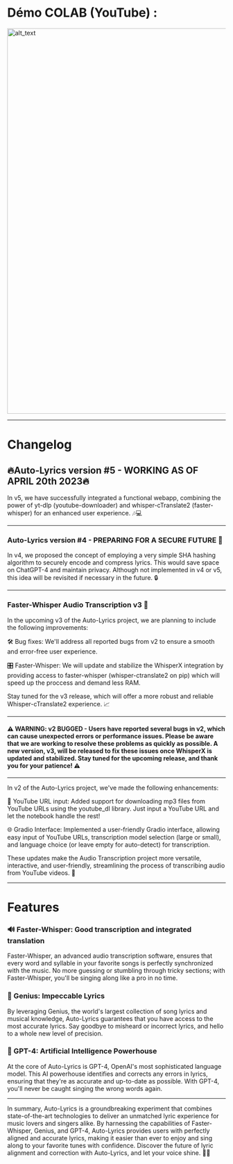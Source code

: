 # Démo COLAB (YouTube) :
[<img alt="alt_text" width="888px" src="https://i.imgur.com/aOkgB6L.png" />](https://www.youtube.com/watch?v=B-neCP7MxBI)

---

# Changelog

## 🔥Auto-Lyrics version #5 - WORKING AS OF APRIL 20th 2023🔥

In v5, we have successfully integrated a functional webapp, combining the power of yt-dlp (youtube-downloader) and whisper-cTranslate2 (faster-whisper) for an enhanced user experience. 🎶💻

---

### Auto-Lyrics version #4 - PREPARING FOR A SECURE FUTURE 👀

In v4, we proposed the concept of employing a very simple SHA hashing algorithm to securely encode and compress lyrics. This would save space on ChatGPT-4 and maintain privacy. Although not implemented in v4 or v5, this idea will be revisited if necessary in the future. 🔒

---

### Faster-Whisper Audio Transcription v3 🚀

In the upcoming v3 of the Auto-Lyrics project, we are planning to include the following improvements:

🛠️ Bug fixes: We'll address all reported bugs from v2 to ensure a smooth and error-free user experience.

🎛️ Faster-Whisper: We will update and stabilize the WhisperX integration by providing access to faster-whisper (whisper-ctranslate2 on pip) which will speed up the proccess and demand less RAM.

Stay tuned for the v3 release, which will offer a more robust and reliable Whisper-cTranslate2 experience. 📈

---

#### ⚠️ WARNING: v2 BUGGED - Users have reported several bugs in v2, which can cause unexpected errors or performance issues. Please be aware that we are working to resolve these problems as quickly as possible. A new version, v3, will be released to fix these issues once WhisperX is updated and stabilized. Stay tuned for the upcoming release, and thank you for your patience! ⚠️

---

In v2 of the Auto-Lyrics project, we've made the following enhancements:

🎵 YouTube URL input: Added support for downloading mp3 files from YouTube URLs using the youtube_dl library. Just input a YouTube URL and let the notebook handle the rest!

🌐 Gradio Interface: Implemented a user-friendly Gradio interface, allowing easy input of YouTube URLs, transcription model selection (large or small), and language choice (or leave empty for auto-detect) for transcription.

These updates make the Audio Transcription project more versatile, interactive, and user-friendly, streamlining the process of transcribing audio from YouTube videos. 🎉

---

# Features

### 🔊 Faster-Whisper: Good transcription and integrated translation

Faster-Whisper, an advanced audio transcription software, ensures that every word and syllable in your favorite songs is perfectly synchronized with the music. No more guessing or stumbling through tricky sections; with Faster-Whisper, you'll be singing along like a pro in no time.


### 📝 Genius: Impeccable Lyrics

By leveraging Genius, the world's largest collection of song lyrics and musical knowledge, Auto-Lyrics guarantees that you have access to the most accurate lyrics. Say goodbye to misheard or incorrect lyrics, and hello to a whole new level of precision.


### 🧠 GPT-4: Artificial Intelligence Powerhouse

At the core of Auto-Lyrics is GPT-4, OpenAI's most sophisticated language model. This AI powerhouse identifies and corrects any errors in lyrics, ensuring that they're as accurate and up-to-date as possible. With GPT-4, you'll never be caught singing the wrong words again.

---

In summary, Auto-Lyrics is a groundbreaking experiment that combines state-of-the-art technologies to deliver an unmatched lyric experience for music lovers and singers alike. By harnessing the capabilities of Faster-Whisper, Genius, and GPT-4, Auto-Lyrics provides users with perfectly aligned and accurate lyrics, making it easier than ever to enjoy and sing along to your favorite tunes with confidence. Discover the future of lyric alignment and correction with Auto-Lyrics, and let your voice shine. 🎤✨
